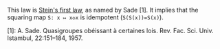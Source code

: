 This law is [Stein's first law](http://arxiv.org/abs/1509.00796), as named by Sade [1].  It implies that the squaring map `S: x ↦ x◇x` is idempotent (`S(S(x))=S(x)`).

[1]: A. Sade. Quasigroupes obéissant à certaines lois. Rev. Fac. Sci. Univ. Istambul, 22:151–184, 1957.
